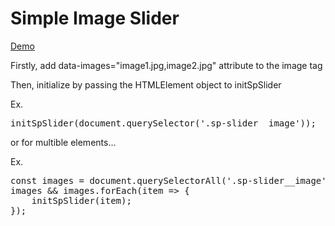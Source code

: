 <h1>Simple Image Slider</h1>
<a href="https://takisrs.github.io/sp-slider/slider.html">Demo</a>

<p>Firstly, add data-images="image1.jpg,image2.jpg" attribute to the image tag</p>
<p>Then, initialize by passing the HTMLElement object to initSpSlider</p>
<p>Ex.<br/>
<pre>initSpSlider(document.querySelector('.sp-slider__image'));</pre></p>

<p>or for multible elements...</p>
<p>Ex.<br/>
<pre>const images = document.querySelectorAll('.sp-slider__image');
images && images.forEach(item => {
    initSpSlider(item);
});
</pre>
</p>

